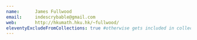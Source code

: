 ```yaml
---
name:      James Fullwood
email:     indescrybable@gmail.com
web:       http://hkumath.hku.hk/~fullwood/
eleventyExcludeFromCollections: true #otherwise gets included in collection.all
---
```

